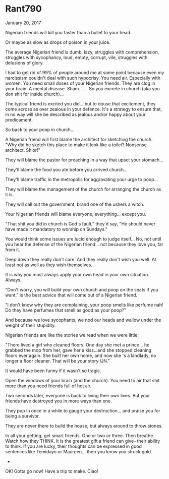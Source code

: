 # Rant790


January 20, 2017

Nigerian friends will kill you faster than a bullet to your head. 

Or maybe as slow as drops of poison in your juice.

The average Nigerian friend is dumb, lazy, struggles with comprehension, struggles with sycophancy, loud, empty, corrupt, vile, struggles with delusions of glory.

I had to get rid of 99% of people around me at some point because even my narcissism couldn't deal with such hypocrisy. You need air. Especially with women. You need small doses of your Nigerian friends. They are clog in your brain. A mental disease. Sham.
.
.
.
So you excrete in church (aka you don shit for inside church)...

The typical friend is excited you did... but to douse that excitement, they come across as over zealous in your defence. It's a strategy to ensure that, in no way will she be described as jealous and/or happy about your predicament.

So back to your poop in church...

A Nigerian friend will first blame the architect for sketching the church. "Why did he sketch this place to make it look like a toilet? Nonsense architect. Shior!"

They will blame the pastor for preaching in a way that upset your stomach...

They'll blame the food you ate before you arrived church...

They'll blame traffic in the metropolis for aggravating your urge to poop...

They will blame the management of the church for arranging the church as it is.

They will call out the government, brand one of the ushers a witch.

Your Nigerian friends will blame everyone, everything... except you.

"That shit you did in church is God's fault," they'd say, "He should never have made it mandatory to worship on Sundays."

You would think some issues are lucid enough to judge itself... No, not until you hear the defense of the Nigerian friend... not because they love you, far from it.

Deep down they really don't care. And they really don't wish you well. At least not as well as they wish themselves.

It is why you must always apply your own head in your own situation. Always.

"Don't worry, you will build your own church and poop on the seats if you want," is the best advice that will come out of a Nigerian friend. 

"I don't know why they are complaining, your poop smells like perfume nah! Do they have perfumes that smell as good as your poop?"

And because we love sycophants, we nod our heads and wallow under the weight of their stupidity.

Nigerian friends are like the stories we read when we were little:

"There lived a girl who cleaned floors. One day she met a prince... he grabbed the mop from her, gave her a kiss...and she stopped cleaning floors ever again. She built her own home, and now she 's a landlady, no longer a floor cleaner. That will be your story IJN."

It would have been funny if it wasn't so tragic. 

Open the windows of your brain (and the church).  You need to air that shit more than you need friends full of hot air.

Two seconds later, everyone is back to living their own lives. But your friends have destroyed you in more ways than one. 

They pop in once in a while to gauge your destruction... and praise you for being a survivor.

They are never there to build the house, but always around to throw stones. 

In all your getting, get smart friends. One or two or three. Then breathe. Watch how they THINK. It is the greatest gift a friend can give- their ability to think. If you are lucky, their thoughts can be expressed in good sentences like Temidayo or Maureen... then you know you struck gold.

*
OK! Gotta go now! Have a trip to make. Ciao!